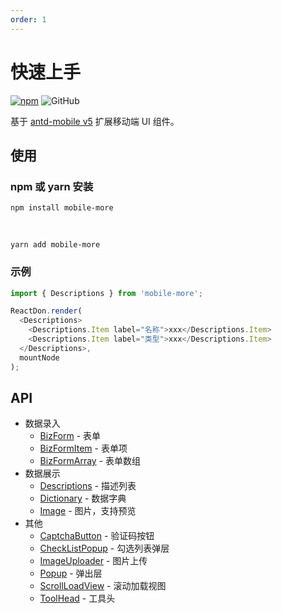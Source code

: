 ```yaml
---
order: 1
---
```


# 快速上手

[![npm][npm]][npm-url] ![GitHub](https://img.shields.io/github/license/doly-dev/mobile-more.svg)

基于 [antd-mobile v5](http://mobile.ant.design/) 扩展移动端 UI 组件。

## 使用

### npm 或 yarn 安装

```shell
npm install mobile-more
```

<br />

```shell
yarn add mobile-more
```

### 示例

```javascript
import { Descriptions } from 'mobile-more';

ReactDon.render(
  <Descriptions>
    <Descriptions.Item label="名称">xxx</Descriptions.Item>
    <Descriptions.Item label="类型">xxx</Descriptions.Item>
  </Descriptions>,
  mountNode
);
```

## API

- 数据录入
  - [BizForm](/components/biz-form/form) - 表单
  - [BizFormItem](/components/biz-form/form-item) - 表单项
  - [BizFormArray](/components/biz-form/form-array) - 表单数组
- 数据展示
  - [Descriptions](/components/descriptions) - 描述列表
  - [Dictionary](/components/dictionary) - 数据字典
  - [Image](/components/image) - 图片，支持预览
- 其他
  - [CaptchaButton](/components/cascade-button) - 验证码按钮
  - [CheckListPopup](/components/check-list-popup) - 勾选列表弹层
  - [ImageUploader](/components/image-uploader) - 图片上传
  - [Popup](/components/popup) - 弹出层
  - [ScrollLoadView](/components/scroll-load-view) - 滚动加载视图
  - [ToolHead](/components/tool-head) - 工具头

[npm]: https://img.shields.io/npm/v/mobile-more.svg
[npm-url]: https://npmjs.com/package/mobile-more
[site]: https://doly-dev.github.io/mobile-more/latest/index.html
